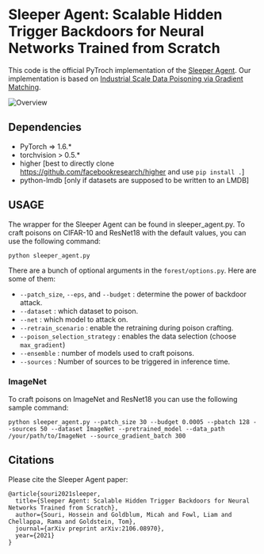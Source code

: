 # Sleeper Agent: Scalable Hidden Trigger Backdoors for Neural Networks Trained from Scratch

This code is the official PyTroch implementation of the [Sleeper Agent](https://arxiv.org/abs/2106.08970). Our implementation is based on [Industrial Scale Data Poisoning via Gradient Matching](https://github.com/JonasGeiping/poisoning-gradient-matching).

![Overview](schematic.png)


## Dependencies

- PyTorch => 1.6.*
- torchvision > 0.5.*
- higher [best to directly clone https://github.com/facebookresearch/higher and use ```pip install .```]
- python-lmdb [only if datasets are supposed to be written to an LMDB]




## USAGE

The wrapper for the Sleeper Agent can be found in sleeper_agent.py. To craft poisons on CIFAR-10 and ResNet18 with the default values, you can use the following command:

```shell
python sleeper_agent.py
```

There are a bunch of optional arguments in the ```forest/options.py```. Here are some of them:

- ```--patch_size```, ```--eps```, and ```--budget``` : determine the power of backdoor attack.
- ```--dataset``` : which dataset to poison.
- ```--net``` : which model to attack on.
- ```--retrain_scenario``` : enable the retraining during poison crafting.
- ```--poison_selection_strategy``` : enables the data selection (choose ```max_gradient```)
- ```--ensemble``` : number of models used to craft poisons.
- ```--sources``` : Number of sources to be triggered in inference time.

### ImageNet 

To craft poisons on ImageNet and ResNet18 you can use the following sample command:

```shell
python sleeper_agent.py --patch_size 30 --budget 0.0005 --pbatch 128 --sources 50 --dataset ImageNet --pretrained_model --data_path /your/path/to/ImageNet --source_gradient_batch 300
```



## Citations


Please cite the Sleeper Agent paper:


```
@article{souri2021sleeper,
  title={Sleeper Agent: Scalable Hidden Trigger Backdoors for Neural Networks Trained from Scratch},
  author={Souri, Hossein and Goldblum, Micah and Fowl, Liam and Chellappa, Rama and Goldstein, Tom},
  journal={arXiv preprint arXiv:2106.08970},
  year={2021}
}
```
